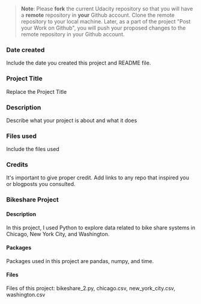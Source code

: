 >**Note**: Please **fork** the current Udacity repository so that you will have a **remote** repository in **your** Github account. Clone the remote repository to your local machine. Later, as a part of the project "Post your Work on Github", you will push your proposed changes to the remote repository in your Github account.

### Date created
Include the date you created this project and README file.

### Project Title
Replace the Project Title

### Description
Describe what your project is about and what it does

### Files used
Include the files used

### Credits
It's important to give proper credit. Add links to any repo that inspired you or blogposts you consulted.

### Bikeshare Project
#### Description
In this project, I used Python to explore data related to bike share systems in Chicago, New York City, and Washington.

#### Packages
Packages used in this project are pandas, numpy, and time.

#### Files
Files of this project: bikeshare_2.py, chicago.csv, new_york_city.csv, washington.csv
